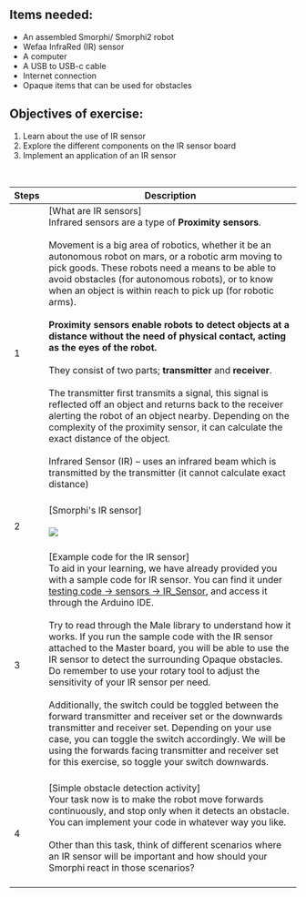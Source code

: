 
## Items needed:
* An assembled Smorphi/ Smorphi2 robot
* Wefaa InfraRed (IR) sensor
* A computer
* A USB to USB-c cable
* Internet connection
* Opaque items that can be used for obstacles
## Objectives of exercise:
1. Learn about the use of IR sensor
2. Explore the different components on the IR sensor board
3. Implement an application of an IR sensor

<br />

Steps | Description
-- | --
1 | [What are IR sensors]<br />Infrared sensors are a type of **Proximity sensors**. <br /><br />Movement is a big area of robotics, whether it be an autonomous robot on mars, or a robotic arm moving to pick goods. These robots need a means to be able to avoid obstacles (for autonomous robots), or to know when an object is within reach to pick up (for robotic arms).<br /><br />**Proximity sensors enable robots to detect objects at a distance without the need of physical contact, acting as the eyes of the robot.** <br /><br />They consist of two parts; **transmitter** and **receiver**. <br /><br />The transmitter first transmits a signal, this signal is reflected off an object and returns back to the receiver alerting the robot of an object nearby. Depending on the complexity of the proximity sensor, it can calculate the exact distance of the object.<br /><br />Infrared Sensor (IR) – uses an infrared beam which is transmitted by the transmitter (it cannot calculate exact distance)<br /><br />
2 | [Smorphi's IR sensor]<br /><br />![](https://github.com/WefaaRobotics/Smorphi-Wiki/blob/main/Robot%20exercises%20images/7/7.1.PNG)<br /><br />
3 | [Example code for the IR sensor]<br />To aid in your learning, we have already provided you with a sample code for IR sensor. You can find it under [testing code -> sensors -> IR_Sensor](https://github.com/WefaaRobotics/Smorphi/blob/main/Smorphi2/Testing_code/sensors/IR_Sensor/IR_Sensor.ino), and access it through the Arduino IDE.<br /><br />Try to read through the Male library to understand how it works. If you run the sample code with the IR sensor attached to the Master board, you will be able to use the IR sensor to detect the surrounding Opaque obstacles. Do remember to use your rotary tool to adjust the sensitivity of your IR sensor per need.<br /><br /> Additionally, the switch could be toggled between the forward transmitter and receiver set or the downwards transmitter and receiver set. Depending on your use case, you can toggle the switch accordingly. We will be using the forwards facing transmitter and receiver set for this exercise, so toggle your switch downwards.<br /><br />
4 | [Simple obstacle detection activity]<br />Your task now is to make the robot move forwards continuously, and stop only when it detects an obstacle. You can implement your code in whatever way you like.<br /><br />Other than this task, think of different scenarios where an IR sensor will be important and how should your Smorphi react in those scenarios?<br /><br />

